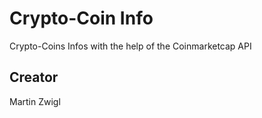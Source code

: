 # Crypto-Coin Info

Crypto-Coins Infos with the help of the Coinmarketcap API

## Creator

Martin Zwigl